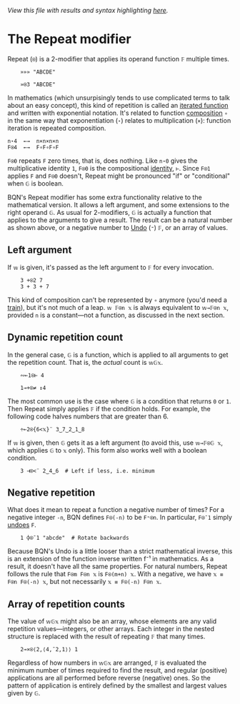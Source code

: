 *View this file with results and syntax highlighting [here](https://mlochbaum.github.io/BQN/doc/repeat.html).*

# The Repeat modifier

Repeat (`⍟`) is a 2-modifier that applies its operand function `𝔽` multiple times.

        »»» "ABCDE"

        »⍟3 "ABCDE"

In mathematics (which unsurpisingly tends to use complicated terms to talk about an easy concept), this kind of repetition is called an [iterated function](https://en.wikipedia.org/wiki/Iterated_function) and written with exponential notation. It's related to function [composition](compose.md) `∘` in the same way that exponentiation (`⋆`) relates to multiplication (`×`): function iteration is repeated composition.

    n⋆4  ←→  n×n×n×n
    F⍟4  ←→  F∘F∘F∘F

`F⍟0` repeats `F` zero times, that is, does nothing. Like `n⋆0` gives the multiplicative identity `1`, `F⍟0` is the compositional [identity](identity.md), `⊢`. Since `F⍟1` applies `F` and `F⍟0` doesn't, Repeat might be pronounced "if" or "conditional" when `𝔾` is boolean.

BQN's Repeat modifier has some extra functionality relative to the mathematical version. It allows a left argument, and some extensions to the right operand `𝔾`. As usual for 2-modifiers, `𝔾` is actually a function that applies to the arguments to give a result. The result can be a natural number as shown above, or a negative number to [Undo](undo.md) (`⁼`) `𝔽`, or an array of values.

## Left argument

If `𝕨` is given, it's passed as the left argument to `𝔽` for every invocation.

        3 +⍟2 7
        3 + 3 + 7

This kind of composition can't be represented by `∘` anymore (you'd need a [train](train.md)), but it's not much of a leap. `𝕨 𝔽⍟n 𝕩` is always equivalent to `𝕨⊸𝔽⍟n 𝕩`, provided `n` is a constant—not a function, as discussed in the next section.

## Dynamic repetition count

In the general case, `𝔾` is a function, which is applied to all arguments to get the repetition count. That is, the *actual* count is `𝕨𝔾𝕩`.

        ∾⟜1⍟⊢ 4

        1⊸+⍟≠ ↕4

The most common use is the case where `𝔾` is a condition that returns `0` or `1`. Then Repeat simply applies `𝔽` if the condition holds. For example, the following code halves numbers that are greater than 6.

        ÷⟜2⍟{6<𝕩}¨ 3‿7‿2‿1‿8

If `𝕨` is given, then `𝔾` gets it as a left argument (to avoid this, use `𝕨⊸𝔽⍟𝔾 𝕩`, which applies `𝔾` to `𝕩` only). This form also works well with a boolean condition.

        3 ⊣⍟<¨ 2‿4‿6  # Left if less, i.e. minimum

## Negative repetition

What does it mean to repeat a function a negative number of times? For a negative integer `-n`, BQN defines `F⍟(-n)` to be `F⁼⍟n`. In particular, `F⍟¯1` simply [undoes](undo.md) `F`.

        1 ⌽⍟¯1 "abcde"  # Rotate backwards

Because BQN's Undo is a little looser than a strict mathematical inverse, this is an extension of the function inverse written f⁻¹ in mathematics. As a result, it doesn't have all the same properties. For natural numbers, Repeat follows the rule that `F⍟m F⍟n 𝕩` is `F⍟(m+n) 𝕩`. With a negative, we have `𝕩 ≡ F⍟n F⍟(-n) 𝕩`, but not necessarily `𝕩 ≡ F⍟(-n) F⍟n 𝕩`.

## Array of repetition counts

The value of `𝕨𝔾𝕩` might also be an array, whose elements are any valid repetition values—integers, or other arrays. Each integer in the nested structure is replaced with the result of repeating `𝔽` that many times.

        2⊸×⍟⟨2,⟨4,¯2,1⟩⟩ 1

Regardless of how numbers in `𝕨𝔾𝕩` are arranged, `𝔽` is evaluated the minimum number of times required to find the result, and regular (positive) applications are all performed before reverse (negative) ones. So the pattern of application is entirely defined by the smallest and largest values given by `𝔾`.
